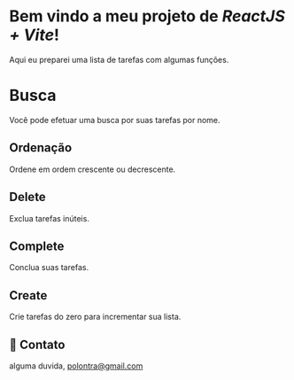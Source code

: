 # Bem vindo a meu projeto de *ReactJS + Vite*!

Aqui eu preparei uma lista de tarefas com algumas funções.


# Busca

Você pode efetuar uma busca por suas tarefas por nome.

## Ordenação

Ordene em ordem crescente ou decrescente.

## Delete

Exclua tarefas inúteis.

## Complete

Conclua suas tarefas.

## Create

Crie tarefas do zero para incrementar sua lista.


## :e-mail: Contato

  

alguma duvida, polontra@gmail.com




